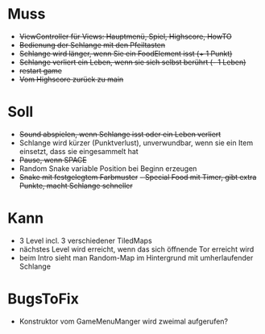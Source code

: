 # Muss
- ~~ViewController für Views: Hauptmenü, Spiel, Highscore, HowTO~~
- ~~Bedienung der Schlange mit den Pfeiltasten~~
- ~~Schlange wird länger, wenn Sie ein FoodElement isst (+ 1 Punkt)~~
- ~~Schlange verliert ein Leben, wenn sie sich selbst berührt (- 1 Leben)~~
- ~~restart game~~
- ~~Vom Highscore zurück zu main~~

# Soll
- ~~Sound abspielen, wenn Schlange isst oder ein Leben verliert~~
- Schlange wird kürzer (Punktverlust), unverwundbar, wenn sie ein Item einsetzt, dass sie eingesammelt hat
- ~~Pause, wenn SPACE~~
- Random Snake variable Position bei Beginn erzeugen 
- ~~Snake mit festgelegtem Farbmuster~~
~~- Special Food mit Timer, gibt extra Punkte, macht Schlange schneller~~

# Kann
- 3 Level incl. 3 verschiedener TiledMaps
- nächstes Level wird erreicht, wenn das sich öffnende Tor erreicht wird
- beim Intro sieht man Random-Map im Hintergrund mit umherlaufender Schlange

# BugsToFix
 - Konstruktor vom GameMenuManger wird zweimal aufgerufen? 
